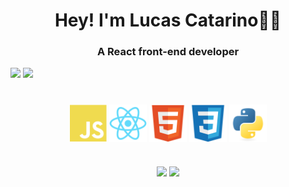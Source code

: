 <h1 align="center">Hey! I'm Lucas Catarino🧙‍♂️</h1>
<h3 align="center">A React front-end developer</h3>

<div>
  <img width="56.5%" src="https://github-readme-stats.vercel.app/api?username=LucasMarmittCatarino&theme=github_dark&rank_icon=github&show_icons=true"/>
  <img width="43%" src="https://github-readme-stats.vercel.app/api/top-langs/?username=LucasMarmittCatarino&theme=github_dark&layout=compact"/>
</div>

#
<div align="center">
  <img align="center" height="60" src="https://raw.githubusercontent.com/devicons/devicon/master/icons/javascript/javascript-plain.svg"/>
  <img align="center" height="60" src="https://raw.githubusercontent.com/devicons/devicon/master/icons/react/react-original.svg"/>
  <img align="center" height="60" src="https://raw.githubusercontent.com/devicons/devicon/master/icons/html5/html5-original.svg"/>
  <img align="center" height="60" src="https://raw.githubusercontent.com/devicons/devicon/master/icons/css3/css3-original.svg"/>
  <img align="center" height="60" src="https://raw.githubusercontent.com/devicons/devicon/master/icons/python/python-original.svg"/>
</div>

#
<div align="center">
  <img height="150" src="https://media2.giphy.com/media/9GLuP5vXXrQDSk06wD/giphy.gif?cid=6c09b952xg2w0lwsdwaydk3nsoeqy2szvyhoqfsgazoe2lat&ep=v1_stickers_related&rid=giphy.gif&ct=s"/>
  <img height="300" src="https://media2.giphy.com/media/lRLzrbhmh5pFf4jOga/giphy.gif?cid=ecf05e47qmwm3n7a4xoj7ij68fbnjq3fsd790jwucy3vrf1n&ep=v1_stickers_search&rid=giphy.gif&ct=s"/>
</div>
